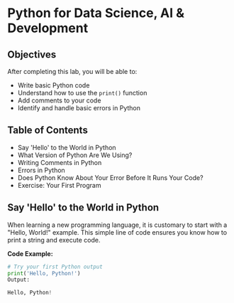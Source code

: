 # Python for Data Science, AI & Development
## Objectives
After completing this lab, you will be able to:
- Write basic Python code
- Understand how to use the `print()` function
- Add comments to your code
- Identify and handle basic errors in Python

## Table of Contents
- Say 'Hello' to the World in Python
- What Version of Python Are We Using?
- Writing Comments in Python
- Errors in Python
- Does Python Know About Your Error Before It Runs Your Code?
- Exercise: Your First Program

## Say 'Hello' to the World in Python
When learning a new programming language, it is customary to start with a "Hello, World!" example. This simple line of code ensures you know how to print a string and execute code.

**Code Example:**
```python
# Try your first Python output
print('Hello, Python!')
Output:

Hello, Python!





